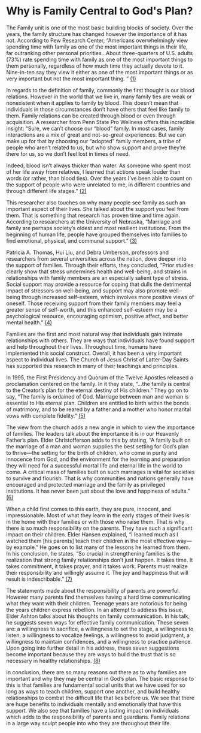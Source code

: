 # Why is Family Central to God's Plan?

The Family unit is one of the most basic building blocks of society. Over the years, the family structure has changed however the importance of it has not. According to Pew Research Center, “Americans overwhelmingly view spending time with family as one of the most important things in their life, far outranking other personal priorities…About three-quarters of U.S. adults (73%) rate spending time with family as one of the most important things to them personally, regardless of how much time they actually devote to it. Nine-in-ten say they view it either as one of the most important things or as very important but not the most important thing. ” [(1)](https://www.pewresearch.org/short-reads/2023/05/26/family-time-is-far-more-important-than-other-aspects-of-life-for-most-americans/)

In regards to the definition of family, commonly the first thought is our blood relations. However in the world that we live in, many family ties are weak or nonexistent when it applies to family by blood. This doesn’t mean that individuals in those circumstances don’t have others that feel like family to them. Family relations can be created through blood or even through acquisition. A researcher from Penn State Pro Wellness offers this incredible insight: “Sure, we can’t choose our “blood” family. In most cases, family interactions are a mix of great and not-so-great experiences. But we can make up for that by choosing our “adopted” family members, a tribe of people who aren’t related to us, but who show support and prove they’re there for us, so we don’t feel lost in times of need.

Indeed, blood isn’t always thicker than water. As someone who spent most of her life away from relatives, I learned that actions speak louder than words (or rather, than blood ties). Over the years I’ve been able to count on the support of people who were unrelated to me, in different countries and through different life stages.” [(2)](https://prowellness.childrens.pennstatehealth.org/why-is-family-important-for-happiness/)

This researcher also touches on why many people see family as such an important aspect of their lives. She talked about the support you feel from them. That is something that research has proven time and time again. According to researchers at the University of Nebraska, “Marriage and family are perhaps society’s oldest and most resilient institutions. From the beginning of human life, people have grouped themselves into families to find emotional, physical, and communal support.” [(3)](https://extensionpubs.unl.edu/publication/g1890/pdf/view/g1890-2008.pdf) 

Patricia A. Thomas, Hui Liu, and Debra Umberson, professors and researchers from several universities across the nation, dove deeper into the support of families. Through their efforts, they concluded, “Prior studies clearly show that stress undermines health and well-being, and strains in relationships with family members are an especially salient type of stress. Social support may provide a resource for coping that dulls the detrimental impact of stressors on well-being, and support may also promote well-being through increased self-esteem, which involves more positive views of oneself. Those receiving support from their family members may feel a greater sense of self-worth, and this enhanced self-esteem may be a psychological resource, encouraging optimism, positive affect, and better mental health.” [(4)](https://www.ncbi.nlm.nih.gov/pmc/articles/PMC5954612/)

Families are the first and most natural way that individuals gain intimate relationships with others. They are ways that individuals have found support and help throughout their lives. Throughout time, humans have implemented this social construct. Overall, it has been a very important aspect to individual lives. The Church of Jesus Christ of Latter-Day Saints has supported this research in many of their teachings and principles. 

In 1995, the First Presidency and Quorum of the Twelve Apostles released a proclamation centered on the family. In it they state, “...the family is central to the Creator’s plan for the eternal destiny of His children.” They go on to say, “The family is ordained of God. Marriage between man and woman is essential to His eternal plan. Children are entitled to birth within the bonds of matrimony, and to be reared by a father and a mother who honor marital vows with complete fidelity.” [(5)](https://www.churchofjesuschrist.org/study/scriptures/the-family-a-proclamation-to-the-world/the-family-a-proclamation-to-the-world?lang=eng#p1)

The view from the church adds a new angle in which to view the importance of families. The leaders talk about the importance it is in our Heavenly Father’s plan. Elder Christofferson adds to this by stating, “A family built on the marriage of a man and woman supplies the best setting for God’s plan to thrive—the setting for the birth of children, who come in purity and innocence from God, and the environment for the learning and preparation they will need for a successful mortal life and eternal life in the world to come. A critical mass of families built on such marriages is vital for societies to survive and flourish. That is why communities and nations generally have encouraged and protected marriage and the family as privileged institutions. It has never been just about the love and happiness of adults.” [(6)](https://www.churchofjesuschrist.org/study/general-conference/2015/04/why-marriage-why-family?lang=eng#title1)

When a child first comes to this earth, they are pure, innocent, and impressionable. Most of what they learn in the early stages of their lives is in the home with their families or with those who raise them. That is why there is so much responsibility on the parents. They have such a significant impact on their children. Elder Hansen explained, “I learned much as I watched them [his parents] teach their children in the most effective way—by example.” He goes on to list many of the lessons he learned from them. In his conclusion, he states, “So crucial in strengthening families is the realization that strong family relationships don’t just happen. It takes time. It takes commitment, it takes prayer, and it takes work. Parents must realize their responsibility and willingly assume it. The joy and happiness that will result is indescribable.” [(7)](https://www.churchofjesuschrist.org/study/general-conference/1998/04/children-and-the-family?lang=eng#title1) 

The statements made about the responsibility of parents are powerful. However many parents find themselves having a hard time communicating what they want with their children. Teenage years are notorious for being the years children express rebellion. In an attempt to address this issue, Elder Ashton talks about his thoughts on family communication. In his talk, he suggests seven ways for effective family communication. These seven are: a willingness to sacrifice, a willingness to set the stage, a willingness to listen, a willingness to vocalize feelings, a willingness to avoid judgment, a willingness to maintain confidences, and a willingness to practice patience. Upon going into further detail in his address, these seven suggestions become important because they are ways to build the trust that is so necessary in healthy relationships. [(8)](https://www.churchofjesuschrist.org/study/general-conference/1976/04/family-communications?lang=eng#title1)

In conclusion, there are so many reasons out there as to why families are important and why they may be central in God’s plan. The basic response to this is that families are fundamental social units that we have used for so long as ways to teach children, support one another, and build healthy relationships to combat the difficult life that lies before us. We see that there are huge benefits to individuals mentally and emotionally that have this support. We also see that families have a lasting impact on individuals which adds to the responsibility of parents and guardians. Family relations in a large way sculpt people into who they are throughout their life.



